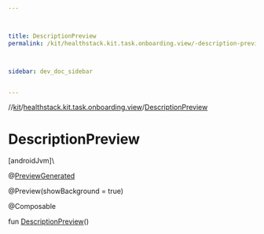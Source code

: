 ```yaml
---



title: DescriptionPreview
permalink: /kit/healthstack.kit.task.onboarding.view/-description-preview.html



sidebar: dev_doc_sidebar


---
```




//[kit](/kit.html)/[healthstack.kit.task.onboarding.view](index.html)/[DescriptionPreview](-description-preview.html)



# DescriptionPreview



[androidJvm]\




@[PreviewGenerated](../healthstack.kit.annotation/-preview-generated/index.html)



@Preview(showBackground = true)



@Composable



fun [DescriptionPreview](-description-preview.html)()






